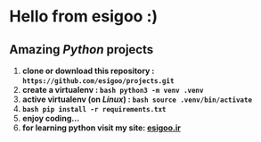 # Hello from **esigoo** :)
## Amazing *Python* projects 
1. **clone or download this repository : `https://github.com/esigoo/projects.git`**
2. **create a virtualenv : ```bash python3 -m venv .venv ```**
3. **active virtualenv (on *Linux*) : ```bash source .venv/bin/activate ```**
4. **```bash pip install -r requirements.txt ```**
5. **enjoy coding...**
6. **for learning python visit my site: [esigoo.ir](https://esigoo.ir)**
